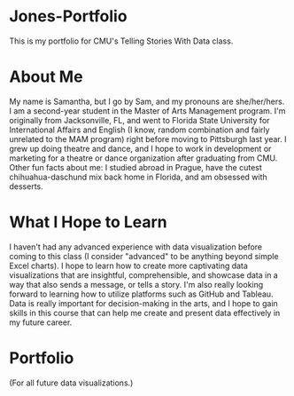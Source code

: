 # Jones-Portfolio
This is my portfolio for CMU's Telling Stories With Data class.

# About Me
My name is Samantha, but I go by Sam, and my pronouns are she/her/hers. I am a second-year student in the Master of Arts Management program. I'm originally from Jacksonville, FL, and went to Florida State University for International Affairs and English (I know, random combination and fairly unrelated to the MAM program) right before moving to Pittsburgh last year. I grew up doing theatre and dance, and I hope to work in development or marketing for a theatre or dance organization after graduating from CMU. Other fun facts about me: I studied abroad in Prague, have the cutest chihuahua-daschund mix back home in Florida, and am obsessed with desserts.

# What I Hope to Learn
I haven't had any advanced experience with data visualization before coming to this class (I consider "advanced" to be anything beyond simple Excel charts). I hope to learn how to create more captivating data visualizations that are insightful, comprehensible, and showcase data in a way that also sends a message, or tells a story. I'm also really looking forward to learning how to utilize platforms such as GitHub and Tableau. Data is really important for decision-making in the arts, and I hope to gain skills in this course that can help me create and present data effectively in my future career. 

# Portfolio
(For all future data visualizations.)
